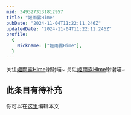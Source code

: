 ```yaml
---
mid: 3493273131812957
title: "姬雨露Hime"
pubDate: "2024-11-04T11:22:11.246Z"
updatedDate: "2024-11-04T11:22:11.246Z"
profile:
  {
    Nickname: ["姬雨露Hime"],
  }
---
```


关注[姬雨露Hime](https://space.bilibili.com/3493273131812957)谢谢喵~ 关注[姬雨露Hime](https://space.bilibili.com/3493273131812957)谢谢喵~

## 此条目有待补充
你可以在[这里](https://github.com/Yuhanawa/VTuber.ICU-Content/edit/master/v/姬雨露Hime/index.md)编辑本文
